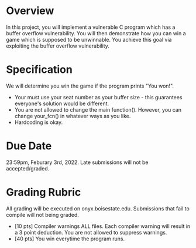 # Overview

In this project, you will implement a vulnerable C program which has a buffer overflow vulnerability. You will then demonstrate how you can win a game which is supposed to be unwinnable. You achieve this goal via exploiting the buffer overflow vulnerability.

# Specification

We will determine you win the game if the program prints "You won!". 

- Your must use your seat number as your buffer size - this guarantees everyone's solution would be different.
- You are not allowed to change the main function(). However, you can change your_fcn() in whatever ways as you like.
- Hardcoding is okay.

# Due Date

23:59pm, Feburary 3rd, 2022. Late submissions will not be accepted/graded.

# Grading Rubric

All grading will be executed on onyx.boisestate.edu. Submissions that fail to compile will not being graded.

- [10 pts] Compiler warnings ALL files.
Each compiler warning will result in a 3 point deduction.
You are not allowed to suppress warnings.
- [40 pts] You win everytime the program runs.
